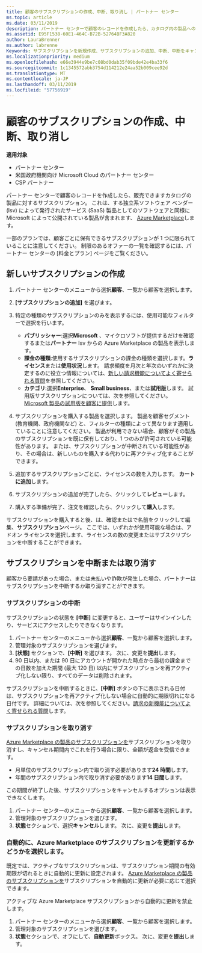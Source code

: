 ```yaml
---
title: 顧客のサブスクリプションの作成、中断、取り消し | パートナー センター
ms.topic: article
ms.date: 03/11/2019
description: パートナー センターで顧客のレコードを作成したら、カタログ内の製品へのサブスクリプションを販売できます。
ms.assetid: E95F1538-60E1-464C-B72B-52764BF3A820
author: LauraBrenner
ms.author: labrenne
Keywords: サブスクリプションを新規作成、サブスクリプションの追加、中断、中断をキャンセルします。
ms.localizationpriority: medium
ms.openlocfilehash: e66e3944e9be7c08bd0dab35f09bde42e4ba33f6
ms.sourcegitcommit: 1c1345572abb3754d114212e24aa52b009cee92d
ms.translationtype: MT
ms.contentlocale: ja-JP
ms.lasthandoff: 03/11/2019
ms.locfileid: "57756919"
---
```

# <a name="create-suspend-or-cancel-customer-subscriptions"></a>顧客のサブスクリプションの作成、中断、取り消し

**適用対象**

-  パートナー センター
-  米国政府機関向け Microsoft Cloud のパートナー センター
-  CSP パートナー

パートナー センターで顧客のレコードを作成したら、販売できますカタログの製品に対するサブスクリプション。 これは、する独立系ソフトウェア ベンダー (Isv) によって発行されたサービス (SaaS) 製品としてのソフトウェアと同様に Microsoft によって公開されている製品が含まれます、 [Azure Marketplace](https://azuremarketplace.microsoft.com/marketplace)します。 

一部のプランでは、顧客ごとに保有できるサブスクリプションが 1 つに限られていることに注意してください。 制限のあるオファーの一覧を確認するには、パートナー センターの [料金とプラン] ページをご覧ください。 


## <a name="create-a-new-subscription"></a>新しいサブスクリプションの作成

1. パートナー センターのメニューから選択**顧客**、一覧から顧客を選択します。

2. **[サブスクリプションの追加]** を選びます。

3. 特定の種類のサブスクリプションのみを表示するには、使用可能なフィルターで選択を行います。
   - **パブリッシャー**:選択**Microsoft** 、マイクロソフトが提供するだけを確認するまたは**パートナー** Isv からの Azure Marketplace の製品を表示します。
   - **課金の種類**:使用するサブスクリプションの課金の種類を選択します。**ライセンス**または**使用状況**します。 請求頻度を月次と年次のいずれかに決定するのに役立つ情報については、[新しい請求機能についてよく寄せられる質問](faq-about-new-billing-features.md)を参照してください。
   - **カテゴリ**:選択**Enterprise**、 **Small business**、または**試用版**します。 試用版サブスクリプションについては、次を参照してください。 [Microsoft 製品の試用版を顧客に提供](offer-your-customers-trials-of-microsoft-products.md)します。

4. サブスクリプションを購入する製品を選択します。 製品を顧客セグメント (教育機関、政府機関など) と、フィルターの種類によって異なります適用していることに注意してください。 製品が利用できない場合、顧客がその製品のサブスクリプションを既に保有しており、1 つのみが許可されている可能性があります。 または、サブスクリプションが中断されている可能性があり、その場合は、新しいものを購入する代わりに再アクティブ化することができます。

5. 追加するサブスクリプションごとに、ライセンスの数を入力します。 **カートに追加**します。

6. サブスクリプションの追加が完了したら、クリックして**レビュー**します。

7. 購入する準備が完了、注文を確認したら、クリックして**購入**します。

サブスクリプションを購入すると後、は、確認またはで名前をクリックして編集、**サブスクリプション**ページ。 ここでは、いずれかが使用可能な場合は、アドオン ライセンスを選択します、ライセンスの数の変更またはサブスクリプションを中断することができます。


## <a name="suspend-or-cancel-a-subscription"></a>サブスクリプションを中断または取り消す

顧客から要請があった場合、または未払いや詐欺が発生した場合、パートナーはサブスクリプションを中断するか取り消すことができます。

### <a name="suspend-a-subscription"></a>サブスクリプションの中断

サブスクリプションの状態を **[中断]** に変更すると、ユーザーはサインインしたり、サービスにアクセスしたりできなくなります。

1.  パートナー センターのメニューから選択**顧客**、一覧から顧客を選択します。
2.  管理対象のサブスクリプションを選びます。
3.  **[状態]** セクションで、**[中断]** を選びます。 次に、変更を**提出**します。
4.  90 日以内、または 90 日にアカウントが開かれた時点から最初の課金までの日数を加えた期間 (最大 120 日) 以内にサブスクリプションを再アクティブ化しない限り、すべてのデータは削除されます。

サブスクリプションを中断するときに、**[中断]** ボタンの下に表示される日付は、サブスクリプションを再アクティブ化しない場合に自動的に期限切れになる日付です。 詳細については、次を参照してください。[請求の新機能についてよく寄せられる質問](faq-about-new-billing-features.md)します。

### <a name="cancel-a-subscription"></a>サブスクリプションを取り消す

[Azure Marketplace の製品のサブスクリプションを](sell-marketplace-products.md)サブスクリプションを取り消すし、キャンセル期間内でこれを行う場合に限り、全額が返金を受信できます。 

- 月単位のサブスクリプション内で取り消す必要があります**24 時間**します。
- 年間のサブスクリプション内で取り消す必要があります**14 日間**します。

この期間が終了した後、サブスクリプションをキャンセルするオプションは表示できなくします。

1.  パートナー センターのメニューから選択**顧客**、一覧から顧客を選択します。
2.  管理対象のサブスクリプションを選びます。
3.  **状態**セクションで、選択**キャンセル**します。 次に、変更を**提出**します。

### <a name="choose-whether-to-automatically-renew-an-azure-marketplace-subscription"></a>自動的に、Azure Marketplace のサブスクリプションを更新するかどうかを選択します。

既定では、アクティブなサブスクリプションは、サブスクリプション期間の有効期限が切れるときに自動的に更新に設定されます。 [Azure Marketplace の製品のサブスクリプションを](sell-marketplace-products.md)サブスクリプションを自動的に更新が必要に応じて選択できます。

アクティブな Azure Marketplace サブスクリプションから自動的に更新を禁止します。

1.  パートナー センターのメニューから選択**顧客**、一覧から顧客を選択します。
2.  管理対象のサブスクリプションを選びます。
3.  **状態**セクションで、オフにして、**自動更新**ボックス。 次に、変更を**提出**します。


 



